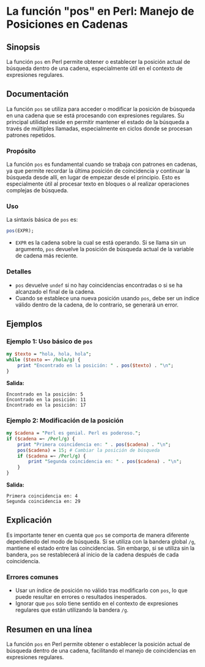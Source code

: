 <!--
Meta Description: # La función "pos" en Perl: Manejo de Posiciones en Cadenas ## Sinopsis La función `pos` en Perl permite obtener o establecer la posición actual de bú...
Meta Keywords: pos, cadena, posición, perl, búsqueda
-->

# La función "pos" en Perl: Manejo de Posiciones en Cadenas 

## Sinopsis
La función `pos` en Perl permite obtener o establecer la posición actual de búsqueda dentro de una cadena, especialmente útil en el contexto de expresiones regulares.

## Documentación
La función `pos` se utiliza para acceder o modificar la posición de búsqueda en una cadena que se está procesando con expresiones regulares. Su principal utilidad reside en permitir mantener el estado de la búsqueda a través de múltiples llamadas, especialmente en ciclos donde se procesan patrones repetidos.

### Propósito
La función `pos` es fundamental cuando se trabaja con patrones en cadenas, ya que permite recordar la última posición de coincidencia y continuar la búsqueda desde allí, en lugar de empezar desde el principio. Esto es especialmente útil al procesar texto en bloques o al realizar operaciones complejas de búsqueda.

### Uso
La sintaxis básica de `pos` es:
```perl
pos(EXPR);
```
- `EXPR` es la cadena sobre la cual se está operando. Si se llama sin un argumento, `pos` devuelve la posición de búsqueda actual de la variable de cadena más reciente.

### Detalles
- `pos` devuelve `undef` si no hay coincidencias encontradas o si se ha alcanzado el final de la cadena.
- Cuando se establece una nueva posición usando `pos`, debe ser un índice válido dentro de la cadena, de lo contrario, se generará un error.

## Ejemplos

### Ejemplo 1: Uso básico de `pos`
```perl
my $texto = "hola, hola, hola";
while ($texto =~ /hola/g) {
    print "Encontrado en la posición: " . pos($texto) . "\n";
}
```
**Salida:**
```
Encontrado en la posición: 5
Encontrado en la posición: 11
Encontrado en la posición: 17
```

### Ejemplo 2: Modificación de la posición
```perl
my $cadena = "Perl es genial. Perl es poderoso.";
if ($cadena =~ /Perl/g) {
    print "Primera coincidencia en: " . pos($cadena) . "\n";
    pos($cadena) = 15; # Cambiar la posición de búsqueda
    if ($cadena =~ /Perl/g) {
        print "Segunda coincidencia en: " . pos($cadena) . "\n";
    }
}
```
**Salida:**
```
Primera coincidencia en: 4
Segunda coincidencia en: 29
```

## Explicación
Es importante tener en cuenta que `pos` se comporta de manera diferente dependiendo del modo de búsqueda. Si se utiliza con la bandera global `/g`, mantiene el estado entre las coincidencias. Sin embargo, si se utiliza sin la bandera, `pos` se restablecerá al inicio de la cadena después de cada coincidencia.

### Errores comunes
- Usar un índice de posición no válido tras modificarlo con `pos`, lo que puede resultar en errores o resultados inesperados.
- Ignorar que `pos` solo tiene sentido en el contexto de expresiones regulares que están utilizando la bandera `/g`.

## Resumen en una línea
La función `pos` en Perl permite obtener o establecer la posición actual de búsqueda dentro de una cadena, facilitando el manejo de coincidencias en expresiones regulares.